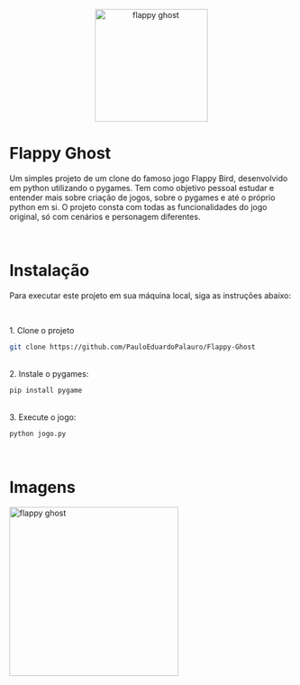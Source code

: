 <p align="center">
  <img src="https://i.imgur.com/diCVonX.png" width="200" alt="flappy ghost" />
</p>

# Flappy Ghost

Um simples  projeto de um clone do famoso jogo Flappy Bird, desenvolvido em python utilizando o pygames. Tem como objetivo pessoal estudar e entender mais sobre criação de jogos, sobre o pygames e até o próprio python em si. O projeto consta com todas as funcionalidades do jogo original, só com cenários e personagem diferentes.

<br>

# Instalação
Para executar este projeto em sua máquina local, siga as instruções abaixo:

<br>

<p align="left">
1. Clone o projeto
  
```bash
git clone https://github.com/PauloEduardoPalauro/Flappy-Ghost
```
</p>

<br>
2. Instale o pygames:

```bash
pip install pygame
```
<br>
3. Execute o jogo:

```bash
python jogo.py
```
<br>

# Imagens
<img src="https://i.imgur.com/HlmdN4W.gif" width="300" alt="flappy ghost" />
